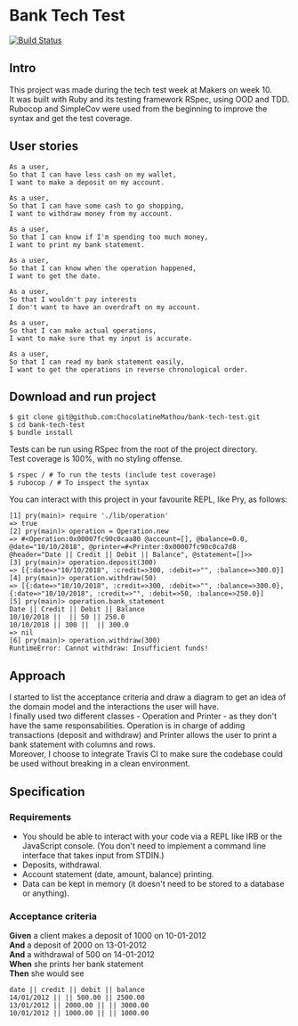 # Bank Tech Test

[![Build Status](https://travis-ci.org/ChocolatineMathou/bank-tech-test.svg?branch=master)](https://travis-ci.org/ChocolatineMathou/bank-tech-test)

## Intro

This project was made during the tech test week at Makers on week 10.  
It was built with Ruby and its testing framework RSpec, using OOD and TDD.  
Rubocop and SimpleCov were used from the beginning to improve the syntax and get the test coverage.

## User stories

```
As a user,
So that I can have less cash on my wallet,
I want to make a deposit on my account.

As a user,
So that I can have some cash to go shopping,
I want to withdraw money from my account.

As a user,
So that I can know if I'm spending too much money,
I want to print my bank statement.

As a user,
So that I can know when the operation happened,
I want to get the date.

As a user,
So that I wouldn't pay interests
I don't want to have an overdraft on my account.

As a user,
So that I can make actual operations,
I want to make sure that my input is accurate.

As a user,
So that I can read my bank statement easily,
I want to get the operations in reverse chronological order.
```

## Download and run project

```
$ git clone git@github.com:ChocolatineMathou/bank-tech-test.git
$ cd bank-tech-test
$ bundle install
```

Tests can be run using RSpec from the root of the project directory.  
Test coverage is 100%, with no styling offense.

```
$ rspec / # To run the tests (include test coverage)
$ rubocop / # To inspect the syntax
```

You can interact with this project in your favourite REPL, like Pry, as follows:   

```
[1] pry(main)> require './lib/operation'
=> true
[2] pry(main)> operation = Operation.new
=> #<Operation:0x00007fc90c0caa80 @account=[], @balance=0.0, @date="10/10/2018", @printer=#<Printer:0x00007fc90c0ca7d8 @header="Date || Credit || Debit || Balance", @statement=[]>>
[3] pry(main)> operation.deposit(300)
=> [{:date=>"10/10/2018", :credit=>300, :debit=>"", :balance=>300.0}]
[4] pry(main)> operation.withdraw(50)
=> [{:date=>"10/10/2018", :credit=>300, :debit=>"", :balance=>300.0}, {:date=>"10/10/2018", :credit=>"", :debit=>50, :balance=>250.0}]
[5] pry(main)> operation.bank_statement
Date || Credit || Debit || Balance
10/10/2018 ||  || 50 || 250.0
10/10/2018 || 300 ||  || 300.0
=> nil
[6] pry(main)> operation.withdraw(300)
RuntimeError: Cannot withdraw: Insufficient funds!
```

## Approach

I started to list the acceptance criteria and draw a diagram to get an idea of the domain model and the interactions the user will have.  
I finally used two different classes - Operation and Printer - as they don't have the same responsabilities. Operation is in charge of adding transactions (deposit and withdraw) and Printer allows the user to print a bank statement with columns and rows.  
Moreover, I choose to integrate Travis CI to make sure the codebase could be used without breaking in a clean environment.

## Specification

### Requirements

* You should be able to interact with your code via a REPL like IRB or the JavaScript console.  (You don't need to implement a command line interface that takes input from STDIN.)
* Deposits, withdrawal.
* Account statement (date, amount, balance) printing.
* Data can be kept in memory (it doesn't need to be stored to a database or anything).

### Acceptance criteria

**Given** a client makes a deposit of 1000 on 10-01-2012  
**And** a deposit of 2000 on 13-01-2012  
**And** a withdrawal of 500 on 14-01-2012  
**When** she prints her bank statement  
**Then** she would see

```
date || credit || debit || balance
14/01/2012 || || 500.00 || 2500.00
13/01/2012 || 2000.00 || || 3000.00
10/01/2012 || 1000.00 || || 1000.00
```
